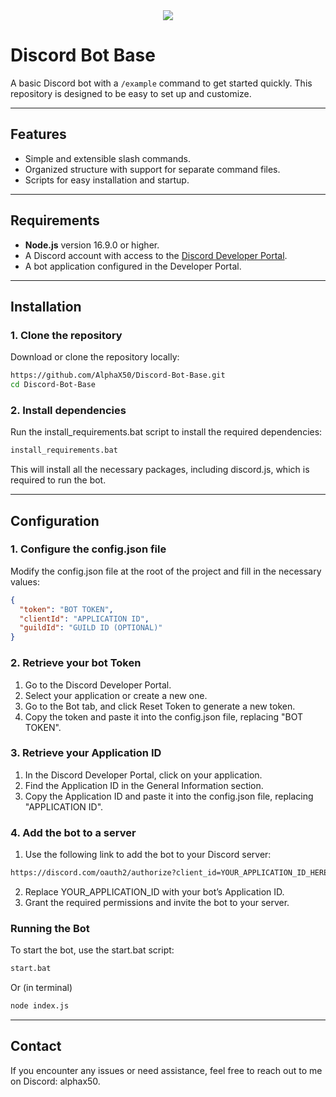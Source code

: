 <center><img src="https://fiverr-res.cloudinary.com/images/t_main1,q_auto,f_auto,q_auto,f_auto/gigs/320107669/original/484a05a1378ca78e78476b061c4844b13da2d21c/create-a-discord-bot-with-bunch-of-features.png" /></center>

# Discord Bot Base

A basic Discord bot with a `/example` command to get started quickly. This repository is designed to be easy to set up and customize.

---

## Features

- Simple and extensible slash commands.
- Organized structure with support for separate command files.
- Scripts for easy installation and startup.

---

## Requirements

- **Node.js** version 16.9.0 or higher.
- A Discord account with access to the [Discord Developer Portal](https://discord.com/developers/applications).
- A bot application configured in the Developer Portal.

---

## Installation

### 1. Clone the repository

Download or clone the repository locally:
```bash
https://github.com/AlphaX50/Discord-Bot-Base.git
cd Discord-Bot-Base
```

### 2. Install dependencies

Run the install_requirements.bat script to install the required dependencies:

```bash
install_requirements.bat
```

This will install all the necessary packages, including discord.js, which is required to run the bot.

---

## Configuration

### 1. Configure the config.json file

Modify the config.json file at the root of the project and fill in the necessary values:

```json
{
  "token": "BOT TOKEN",
  "clientId": "APPLICATION ID",
  "guildId": "GUILD ID (OPTIONAL)"
}
```

### 2. Retrieve your bot Token

1. Go to the Discord Developer Portal.
2. Select your application or create a new one.
3. Go to the Bot tab, and click Reset Token to generate a new token.
4. Copy the token and paste it into the config.json file, replacing "BOT TOKEN".

### 3. Retrieve your Application ID

1. In the Discord Developer Portal, click on your application.
2. Find the Application ID in the General Information section.
3. Copy the Application ID and paste it into the config.json file, replacing "APPLICATION ID".

### 4. Add the bot to a server

1. Use the following link to add the bot to your Discord server:
```bash
https://discord.com/oauth2/authorize?client_id=YOUR_APPLICATION_ID_HERE&scope=bot%20applications.commands&permissions=8
```
2. Replace YOUR_APPLICATION_ID with your bot’s Application ID.
3. Grant the required permissions and invite the bot to your server.

### Running the Bot

To start the bot, use the start.bat script:

```bash
start.bat
```
Or (in terminal)

```bash
node index.js
```
---

## Contact

If you encounter any issues or need assistance, feel free to reach out to me on Discord: alphax50.
